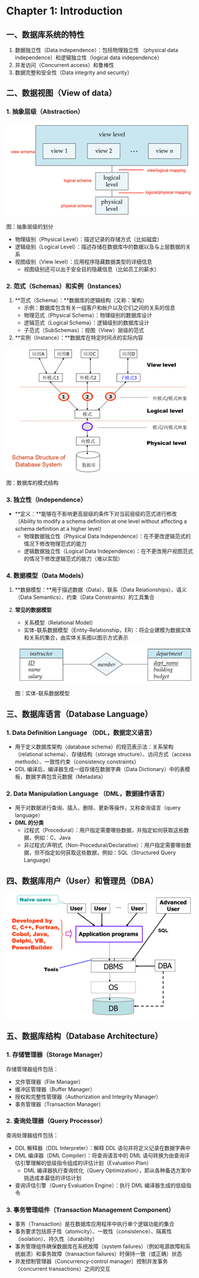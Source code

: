 # Chapter 1: Introduction

## 一、数据库系统的特性

1. 数据独立性（Data independence）：包括物理独立性 （physical data independence）和逻辑独立性（logical data independence）
2. 并发访问（Concurrent access）和鲁棒性
3. 数据完整和安全性（Data integrity and security）

## 二、数据视图（View of data）

### 1. 抽象层级（Abstraction）

![图：抽象层级的划分](image.png)

图：抽象层级的划分

- 物理级别（Physical Level）：描述记录的存储方式（比如磁盘）
- 逻辑级别（Logical Level）：描述存储在数据库中的数据以及与上层数据的关系
- 视图级别（View level）：应用程序隐藏数据类型的详细信息
    - 视图级别还可以出于安全目的隐藏信息（比如员工的薪水）

### 2. 范式（Schemas）和实例（Instances）

1. **范式（Schema）：**数据库的逻辑结构（又称：架构）
    - 示例：数据库包含有关一组客户和帐户以及它们之间的关系的信息
    - 物理范式（Physical Schema）：物理级别的数据库设计
    - 逻辑范式（Logical Schema）：逻辑级别的数据库设计
    - 子范式（SubSchemas）：视图（View）层级的范式
2. **实例（Instance）：**数据库在特定时间点的实际内容

![图：数据库的模式结构](image%201.png)

图：数据库的模式结构

### 3. 独立性（Independence）

- **定义：**能够在不影响更高层级的条件下对当前层级的范式进行修改（Ability to modify a schema definition at one level without affecting a schema definition at a higher level）
    - 物理数据独立性（Physical Data Independence）：在不更改逻辑范式的情况下修改物理范式的能力
    - 逻辑数据独立性（Logical Data Independence）：在不更改用户视图范式的情况下修改逻辑范式的能力（难以实现）

### 4. 数据模型（Data Models）

1. **数据模型：**用于描述数据（Data）、联系（Data Relationships）、语义（Data Semantics）、约束（Data Constraints）的工具集合
2.  **常见的数据模型**
    - 关系模型（Relational Model）
    - 实体-联系数据模型（Entity-Relationship，ER）：将企业建模为数据实体和关系的集合，由实体关系图以图示方式表示
    
    ![图：实体-联系数据模型](image%202.png)
    
    图：实体-联系数据模型
    

## 三、数据库语言（Database Language）

### 1. Data Definition Language （DDL，数据定义语言）

- 用于定义数据库架构（database schema）的规范表示法：关系架构（relational schema）、存储结构（storage structure）、访问方式（access methods）、一致性约束（consistency constraints）
- DDL 编译后，编译器生成一组存储在数据字典（Data Dictionary）中的表模板，数据字典包含元数据（Metadata）

### 2. Data Manipulation Language （DML，数据操作语言）

- 用于对数据进行查询、插入、删除、更新等操作，又称查询语言（query language）
- **DML 的分类**
    - 过程式（Procedural）：用户指定需要哪些数据，并指定如何获取这些数据，例如：C、Java
    - 非过程式/声明式（Non-Procedural/Declarative）：用户指定需要哪些数据，但不指定如何获取这些数据，例如：SQL（Structured Query Language）

## 四、数据库用户（User）和管理员（DBA）

![image.png](image%203.png)

## 五、数据库结构（Database Architecture）

### 1. 存储管理器（Storage Manager）

存储管理器组件包括：

- 文件管理器（File Manager）
- 缓冲区管理器（Buffer Manager）
- 授权和完整性管理器（Authorization and Integrity Manager）
- 事务管理器（Transaction Manager）

### 2. 查询处理器（Query Processor）

查询处理器组件包括：

- DDL 解释器（DDL Interpreter）：解释 DDL 语句并将定义记录在数据字典中
- DML 编译器（DML Compiler）：将查询语言中的 DML 语句转换为由查询评估引擎理解的低级指令组成的评估计划（Evaluation Plan）
    - DML 编译器执行查询优化（Query Optimization），即从各种备选方案中挑选成本最低的评估计划
- 查询评估引擎（Query Evaluation Engine）：执行 DML 编译器生成的低级指令

### 3. 事务管理组件（Transaction Management Component）

- 事务（Transaction）是在数据库应用程序中执行单个逻辑功能的集合
- 事务要求包括原子性（atomicity）、一致性（consistence）、隔离性（isolation）、持久性（durability）
- 事务管理组件确保数据库在系统故障（system failures）（例如电源故障和系统崩溃）和事务故障（transaction failures）时保持一致（或正确）状态
- 并发控制管理器（Concurrency-control manager）控制并发事务（concurrent transactions）之间的交互
